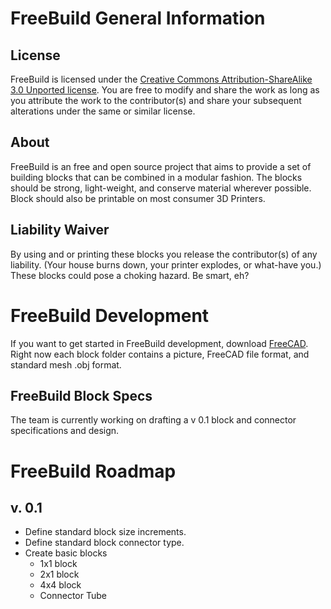 # FreeBuild General Information

## License

FreeBuild is licensed under the [Creative Commons Attribution-ShareAlike 3.0 Unported license](http://creativecommons.org/licenses/by-sa/3.0/). You are free to modify and share the work as long as you attribute the work to the contributor(s) and share your subsequent alterations under the same or similar license.

## About

FreeBuild is an free and open source project that aims to provide a set of building blocks that can be combined in a modular fashion. The blocks should be strong, light-weight, and conserve material wherever possible. Block should also be printable on most consumer 3D Printers.

## Liability Waiver

By using and or printing these blocks you release the contributor(s) of any liability. (Your house burns down, your printer explodes, or what-have you.) These blocks could pose a choking hazard. Be smart, eh?

# FreeBuild Development

If you want to get started in FreeBuild development, download [FreeCAD](http://free-cad.sourceforge.net/). Right now each block folder contains a picture, FreeCAD file format, and standard mesh .obj format.

## FreeBuild Block Specs

The team is currently working on drafting a v 0.1 block and connector specifications and design. 

# FreeBuild Roadmap

## v. 0.1

* Define standard block size increments.
* Define standard block connector type.
* Create basic blocks
  * 1x1 block
  * 2x1 block
  * 4x4 block
  * Connector Tube